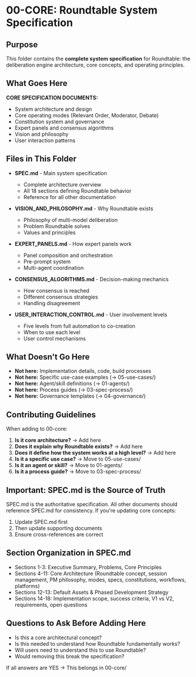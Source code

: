 # 00-CORE: Roundtable System Specification

## Purpose

This folder contains the **complete system specification** for Roundtable: the deliberation engine architecture, core concepts, and operating principles.

## What Goes Here

**CORE SPECIFICATION DOCUMENTS:**
- System architecture and design
- Core operating modes (Relevant Order, Moderator, Debate)
- Constitution system and governance
- Expert panels and consensus algorithms
- Vision and philosophy
- User interaction patterns

## Files in This Folder

- **SPEC.md** - Main system specification
  - Complete architecture overview
  - All 18 sections defining Roundtable behavior
  - Reference for all other documentation

- **VISION_AND_PHILOSOPHY.md** - Why Roundtable exists
  - Philosophy of multi-model deliberation
  - Problem Roundtable solves
  - Values and principles

- **EXPERT_PANELS.md** - How expert panels work
  - Panel composition and orchestration
  - Pre-prompt system
  - Multi-agent coordination

- **CONSENSUS_ALGORITHMS.md** - Decision-making mechanics
  - How consensus is reached
  - Different consensus strategies
  - Handling disagreement

- **USER_INTERACTION_CONTROL.md** - User involvement levels
  - Five levels from full automation to co-creation
  - When to use each level
  - User control mechanisms

## What Doesn't Go Here

- **Not here:** Implementation details, code, build processes
- **Not here:** Specific use-case examples (→ 05-use-cases/)
- **Not here:** Agent/skill definitions (→ 01-agents/)
- **Not here:** Process guides (→ 03-spec-process/)
- **Not here:** Governance templates (→ 04-governance/)

## Contributing Guidelines

When adding to 00-core:

1. **Is it core architecture?** → Add here
2. **Does it explain why Roundtable exists?** → Add here
3. **Does it define how the system works at a high level?** → Add here
4. **Is it a specific use case?** → Move to 05-use-cases/
5. **Is it an agent or skill?** → Move to 01-agents/
6. **Is it a process guide?** → Move to 03-spec-process/

## Important: SPEC.md is the Source of Truth

SPEC.md is the authoritative specification. All other documents should reference SPEC.md for consistency. If you're updating core concepts:

1. Update SPEC.md first
2. Then update supporting documents
3. Ensure cross-references are correct

## Section Organization in SPEC.md

- Sections 1-3: Executive Summary, Problems, Core Principles
- Sections 4-11: Core Architecture (Roundtable concept, session management, PM philosophy, modes, specs, constitutions, workflows, platforms)
- Sections 12-13: Default Assets & Phased Development Strategy
- Sections 14-18: Implementation scope, success criteria, V1 vs V2, requirements, open questions

## Questions to Ask Before Adding Here

- Is this a core architectural concept?
- Is this needed to understand how Roundtable fundamentally works?
- Will users need to understand this to use Roundtable?
- Would removing this break the specification?

If all answers are YES → This belongs in 00-core/
